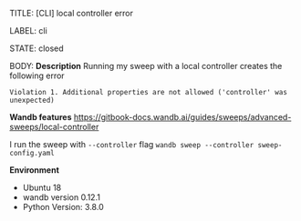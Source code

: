 TITLE:
[CLI] local controller error

LABEL:
cli

STATE:
closed

BODY:
**Description**
Running my sweep with a local controller creates the following error

`Violation 1. Additional properties are not allowed ('controller' was unexpected)`

**Wandb features**
https://gitbook-docs.wandb.ai/guides/sweeps/advanced-sweeps/local-controller

I run the sweep with `--controller` flag
`wandb sweep --controller sweep-config.yaml
`

**Environment**
- Ubuntu 18
- wandb version 0.12.1
- Python Version: 3.8.0


